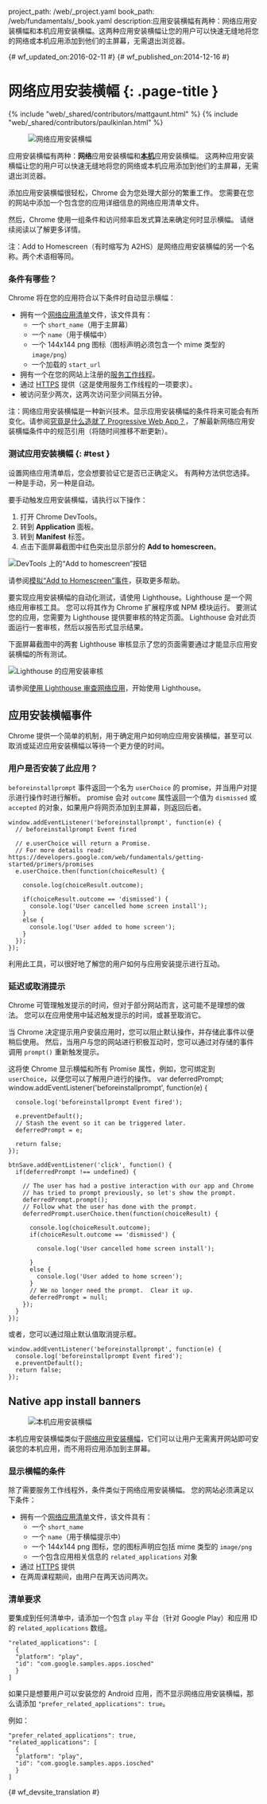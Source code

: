 project_path: /web/_project.yaml
book_path: /web/fundamentals/_book.yaml
description:应用安装横幅有两种：网络应用安装横幅和本机应用安装横幅。这两种应用安装横幅让您的用户可以快速无缝地将您的网络或本机应用添加到他们的主屏幕，无需退出浏览器。

{# wf_updated_on:2016-02-11 #}
{# wf_published_on:2014-12-16 #}

# 网络应用安装横幅 {: .page-title }

{% include "web/_shared/contributors/mattgaunt.html" %}
{% include "web/_shared/contributors/paulkinlan.html" %}

<div class="attempt-right">
  <figure>
    <img src="images/add-to-home-screen.gif" alt="网络应用安装横幅">
  </figure>
</div>

应用安装横幅有两种：**网络**应用安装横幅和[**本机**](native-app-install)应用安装横幅。
这两种应用安装横幅让您的用户可以快速无缝地将您的网络或本机应用添加到他们的主屏幕，无需退出浏览器。

添加应用安装横幅很轻松，Chrome 会为您处理大部分的繁重工作。
您需要在您的网站中添加一个包含您的应用详细信息的网络应用清单文件。


然后，Chrome 使用一组条件和访问频率启发式算法来确定何时显示横幅。
请继续阅读以了解更多详情。

注：Add to Homescreen（有时缩写为 A2HS）是网络应用安装横幅的另一个名称。两个术语相等同。

### 条件有哪些？

Chrome 将在您的应用符合以下条件时自动显示横幅：


* 拥有一个[网络应用清单](../web-app-manifest/)文件，该文件具有：
    - 一个 `short_name`（用于主屏幕）
    - 一个 `name`（用于横幅中）
    - 一个 144x144 png 图标（图标声明必须包含一个 mime 类型的 `image/png`）
    - 一个加载的 `start_url`
* 拥有一个在您的网站上注册的[服务工作线程](/web/fundamentals/getting-started/primers/service-workers)。
* 通过 [HTTPS](/web/fundamentals/security/encrypt-in-transit/why-https) 提供（这是使用服务工作线程的一项要求）。
* 被访问至少两次，这两次访问至少间隔五分钟。

注：网络应用安装横幅是一种新兴技术。显示应用安装横幅的条件将来可能会有所变化。请参阅[究竟是什么造就了 Progressive Web App？](https://infrequently.org/2016/09/what-exactly-makes-something-a-progressive-web-app/)，了解最新网络应用安装横幅条件中的规范引用（将随时间推移不断更新）。

### 测试应用安装横幅 {: #test }

设置网络应用清单后，您会想要验证它是否已正确定义。
有两种方法供您选择。一种是手动，另一种是自动。


要手动触发应用安装横幅，请执行以下操作：

1. 打开 Chrome DevTools。
2. 转到 **Application** 面板。
3. 转到 **Manifest** 标签。
4. 点击下面屏幕截图中红色突出显示部分的 **Add to homescreen**。

![DevTools 上的“Add to homescreen”按钮](images/devtools-a2hs.png)

请参阅[模拟“Add to Homescreen”事件](/web/tools/chrome-devtools/progressive-web-apps#add-to-homescreen)，获取更多帮助。



要实现应用安装横幅的自动化测试，请使用 Lighthouse。Lighthouse 是一个网络应用审核工具。
您可以将其作为 Chrome 扩展程序或 NPM 模块运行。
要测试您的应用，您需要为 Lighthouse 提供要审核的特定页面。
Lighthouse 会对此页面运行一套审核，然后以报告形式显示结果。


下面屏幕截图中的两套 Lighthouse 审核显示了您的页面需要通过才能显示应用安装横幅的所有测试。


![Lighthouse 的应用安装审核](images/lighthouse-a2hs.png)

请参阅[使用 Lighthouse 审查网络应用](/web/tools/lighthouse/)，开始使用 Lighthouse。


## 应用安装横幅事件

Chrome 提供一个简单的机制，用于确定用户如何响应应用安装横幅，甚至可以取消或延迟应用安装横幅以等待一个更方便的时间。


### 用户是否安装了此应用？

`beforeinstallprompt` 事件返回一个名为 `userChoice` 的 promise，并当用户对提示进行操作时进行解析。
promise 会对 `outcome` 属性返回一个值为 `dismissed` 或 `accepted` 的对象，如果用户将网页添加到主屏幕，则返回后者。



    window.addEventListener('beforeinstallprompt', function(e) {
      // beforeinstallprompt Event fired
      
      // e.userChoice will return a Promise. 
      // For more details read: https://developers.google.com/web/fundamentals/getting-started/primers/promises
      e.userChoice.then(function(choiceResult) {
        
        console.log(choiceResult.outcome);
        
        if(choiceResult.outcome == 'dismissed') {
          console.log('User cancelled home screen install');
        }
        else {
          console.log('User added to home screen');
        }
      });
    });
    

利用此工具，可以很好地了解您的用户如何与应用安装提示进行互动。



### 延迟或取消提示

Chrome 可管理触发提示的时间，但对于部分网站而言，这可能不是理想的做法。
您可以在应用使用中延迟触发提示的时间，或甚至取消它。
 

当 Chrome 决定提示用户安装应用时，您可以阻止默认操作，并存储此事件以便稍后使用。
然后，当用户与您的网站进行积极互动时，您可以通过对存储的事件调用 `prompt()` 重新触发提示。

 

这将使 Chrome 显示横幅和所有 Promise 属性，例如，您可绑定到 `userChoice`，以便您可以了解用户进行的操作。
    var deferredPrompt;
    window.addEventListener('beforeinstallprompt', function(e) {
    
      console.log('beforeinstallprompt Event fired');
    
      e.preventDefault();
      // Stash the event so it can be triggered later.
      deferredPrompt = e;
      
      return false;
    });
      
    btnSave.addEventListener('click', function() {
      if(deferredPrompt !== undefined) {
    
        // The user has had a postive interaction with our app and Chrome
        // has tried to prompt previously, so let's show the prompt.
        deferredPrompt.prompt();
        // Follow what the user has done with the prompt.
        deferredPrompt.userChoice.then(function(choiceResult) {
      
          console.log(choiceResult.outcome);
          if(choiceResult.outcome == 'dismissed') {
      
            console.log('User cancelled home screen install');
          
          }
          else {
            console.log('User added to home screen');
          }
          // We no longer need the prompt.  Clear it up.
          deferredPrompt = null;
        });
      }
    });
    

或者，您可以通过阻止默认值取消提示框。

    window.addEventListener('beforeinstallprompt', function(e) {
      console.log('beforeinstallprompt Event fired');
      e.preventDefault();
      return false;
    });
    
## Native app install banners

<div class="attempt-right">
  <figure>
     <img src="images/native-app-install-banner.gif" alt="本机应用安装横幅" style="max-height: 500px">
  </figure>
</div>

本机应用安装横幅类似于[网络应用安装横幅](.)，它们可以让用户无需离开网站即可安装您的本机应用，而不用将应用添加到主屏幕。



### 显示横幅的条件

除了需要服务工作线程外，条件类似于网络应用安装横幅。
您的网站必须满足以下条件：

* 拥有一个[网络应用清单](../web-app-manifest/)文件，该文件具有：
  - 一个 `short_name`
  - 一个 `name`（用于横幅提示中）
  - 一个 144x144 png 图标，您的图标声明应包括 mime 类型的 `image/png`
  - 一个包含应用相关信息的 `related_applications` 对象
* 通过 [HTTPS](/web/fundamentals/security/encrypt-in-transit/enable-https) 提供
* 在两周课程期间，由用户在两天访问两次。


### 清单要求

要集成到任何清单中，请添加一个包含 `play` 平台（针对 Google Play）和应用 ID 的 `related_applications` 数组。



    "related_applications": [
      {
      "platform": "play",
      "id": "com.google.samples.apps.iosched"
      }
    ]
    

如果只是想要用户可以安装您的 Android 应用，而不显示网络应用安装横幅，那么请添加 `"prefer_related_applications": true`。

例如：


    "prefer_related_applications": true,
    "related_applications": [
      {
      "platform": "play",
      "id": "com.google.samples.apps.iosched"
      }
    ]


{# wf_devsite_translation #}
